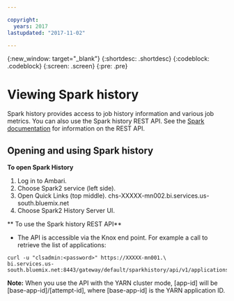 ```yaml
---

copyright:
  years: 2017
lastupdated: "2017-11-02"

---
```


<!-- Attribute definitions -->
{:new_window: target="_blank"}
{:shortdesc: .shortdesc}
{:codeblock: .codeblock}
{:screen: .screen}
{:pre: .pre}

# Viewing Spark history
Spark history provides access to job history information and various job metrics. You can also use the Spark history REST API. See the [Spark documentation](https://spark.apache.org/docs/latest/monitoring.html#rest-api) for information on the REST API.

## Opening and using Spark history

**To open Spark History**

1. Log in to Ambari.
2. Choose Spark2 service (left side).
3. Open Quick Links (top middle). chs-XXXXX-mn002.bi.services.us-south.bluemix.net
4. Choose Spark2 History Server UI.


** To use the Spark history REST API**

* The API is accessible via the Knox end point. For example a call to retrieve the list of applications:
```
curl -u "clsadmin:<password>" https://XXXXX-mn001.\
bi.services.us-south.bluemix.net:8443/gateway/default/sparkhistory/api/v1/applications
```

**Note:** When you use the API with the YARN cluster mode, [app-id] will be [base-app-id]/[attempt-id], where [base-app-id] is the YARN application ID.
